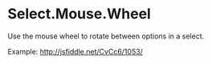 # Select.Mouse.Wheel
Use the mouse wheel to rotate between options in a select.

Example:
http://jsfiddle.net/CvCc6/1053/
